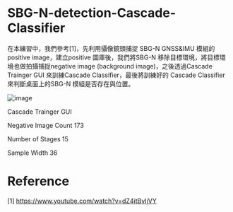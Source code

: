 # SBG-N-detection-Cascade-Classifier


在本練習中，我們參考[1]，先利用攝像鏡頭捕捉 SBG-N GNSS&IMU 模組的positive image，建立positive 圖庫後，我們將SBG-N 移除目標環境，將目標環境也做拍攝捕捉negative image (background image)，之後透過Cascade Trainger GUI 來訓練Cascade Classifier，最後將訓練好的 Cascade Classifier來判斷桌面上的SBG-N 模組是否存在與位置。 

![image](https://user-images.githubusercontent.com/108604868/183280674-99897efd-db08-4811-b028-4dffa6693bb4.png)





Cascade Trainger GUI 


Negative Image Count 173

Number of Stages 15

Sample Width 36

# Reference
[1] https://www.youtube.com/watch?v=dZ4itBvIjVY
